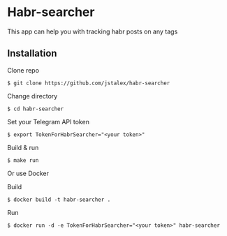 # Habr-searcher

This app can help you with tracking habr posts on any tags

## Installation
Clone repo

    $ git clone https://github.com/jstalex/habr-searcher
Change directory

    $ cd habr-searcher
Set your Telegram API token

    $ export TokenForHabrSearcher="<your token>"
Build & run

    $ make run 


Or use Docker

Build

    $ docker build -t habr-searcher .

Run

    $ docker run -d -e TokenForHabrSearcher="<your token>" habr-searcher
